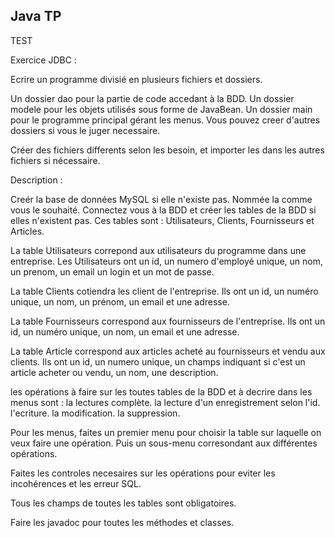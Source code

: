 ## Java TP

TEST

Exercice JDBC :

Ecrire un programme divisié en plusieurs fichiers et dossiers.

Un dossier dao pour la partie de code accedant à la BDD.
Un dossier modele pour les objets utilisés sous forme de JavaBean.
Un dossier main pour le programme principal gérant les menus.
Vous pouvez creer d'autres dossiers si vous le juger necessaire.

Créer des fichiers differents selon les besoin,
et importer les dans les autres fichiers si nécessaire.

Description : 

Creér la base de données MySQL si elle n'existe pas. Nommée la comme vous le souhaité.
Connectez vous à la BDD et créer les tables de la BDD si elles n'existent pas.
Ces tables sont : Utilisateurs, Clients, Fournisseurs et Articles.

La table Utilisateurs correpond aux utilisateurs du programme dans une entreprise.
Les Utilisateurs ont un id, un numero d'employé unique, un nom, un prenom, un email
un login et un mot de passe.

La table Clients cotiendra les client de l'entreprise. Ils ont un id, un numéro unique,
un nom, un prénom, un email et une adresse.

La table Fournisseurs correspond aux fournisseurs de l'entreprise.
Ils ont un id, un numéro unique, un nom, un email et une adresse.

La table Article correspond aux articles acheté au fournisseurs et vendu aux clients.
Ils ont un id, un numero unique, un champs indiquant si c'est un article acheter ou vendu, un nom, une description.

les opérations à faire sur les toutes tables de la BDD et à decrire dans les menus sont :
la lectures complète.
la lecture d'un enregistrement selon l'id.
l'ecriture.
la modification.
la suppression.

Pour les menus, faites un premier menu pour choisir la table sur laquelle on veux faire une opération.
Puis un sous-menu corresondant aux différentes opérations.

Faites les controles necesaires sur les opérations pour eviter les incohérences et les erreur SQL.

Tous les champs de toutes les tables sont obligatoires.

Faire les javadoc pour toutes les méthodes et classes.